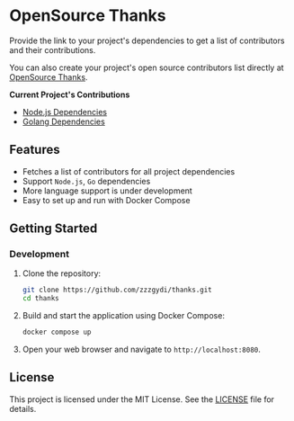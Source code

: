# OpenSource Thanks

Provide the link to your project's dependencies to get a list of contributors and their contributions.

You can also create your project's open source contributors list directly at [OpenSource Thanks](https://opensourcethanks.com).

**Current Project's Contributions**

- [Node.js Dependencies](https://opensourcethanks.com/t/fhxoQY4iHYToSsRjLGWt7J)
- [Golang Dependencies](https://opensourcethanks.com/t/ZT7aUh7t5tBNnWV3FruQVz)

## Features

- Fetches a list of contributors for all project dependencies
- Support `Node.js`, `Go` dependencies
- More language support is under development
- Easy to set up and run with Docker Compose

## Getting Started

### Development

1. Clone the repository:

   ```bash
   git clone https://github.com/zzzgydi/thanks.git
   cd thanks
   ```

2. Build and start the application using Docker Compose:

   ```bash
   docker compose up
   ```

3. Open your web browser and navigate to `http://localhost:8080`.

## License

This project is licensed under the MIT License. See the [LICENSE](./LICENSE) file for details.
